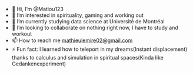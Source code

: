 - 👋 Hi, I’m @Matiou123
- 👀 I’m interested in spirituality, gaming and working out
- 🌱 I’m currently studying data science at Université de Montréal
- 💞️ I’m looking to collaborate on nothing right now, I have to study and workout
- 📫 How to reach me mathieulemire02@gmail.com
- ⚡ Fun fact: I learned how to teleport in my dreams(Instant displacement) thanks to calculus and simulation in spiritual spaces(Kinda like Gedankenexperiment)


